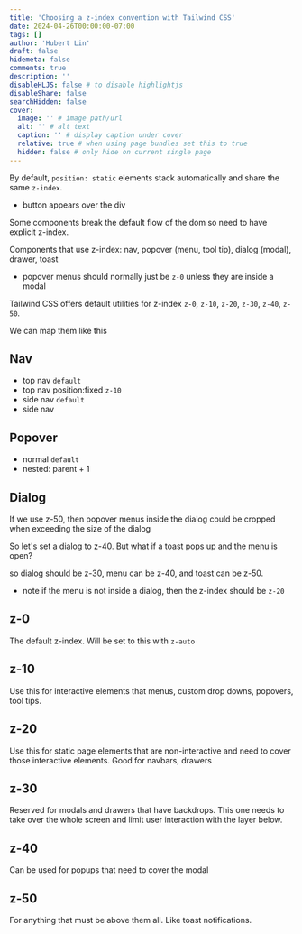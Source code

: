 ```yaml
---
title: 'Choosing a z-index convention with Tailwind CSS'
date: 2024-04-26T00:00:00-07:00
tags: []
author: 'Hubert Lin'
draft: false
hidemeta: false
comments: true
description: ''
disableHLJS: false # to disable highlightjs
disableShare: false
searchHidden: false
cover:
  image: '' # image path/url
  alt: '' # alt text
  caption: '' # display caption under cover
  relative: true # when using page bundles set this to true
  hidden: false # only hide on current single page
---
```


By default, `position: static` elements stack automatically and share the same
`z-index`.

- button appears over the div

Some components break the default flow of the dom so need to have explicit
z-index.

Components that use z-index: nav, popover (menu, tool tip), dialog (modal),
drawer, toast

- popover menus should normally just be `z-0` unless they are inside a modal

Tailwind CSS offers default utilities for z-index `z-0`, `z-10`, `z-20`, `z-30`,
`z-40`, `z-50`.

We can map them like this

## Nav

- top nav `default`
- top nav position:fixed `z-10`
- side nav `default`
- side nav

## Popover

- normal `default`
- nested: parent + 1

## Dialog

If we use z-50, then popover menus inside the dialog could be cropped when
exceeding the size of the dialog

So let's set a dialog to z-40. But what if a toast pops up and the menu is open?

so dialog should be z-30, menu can be z-40, and toast can be z-50.

- note if the menu is not inside a dialog, then the z-index should be `z-20`

## z-0

The default z-index. Will be set to this with `z-auto`

## z-10

Use this for interactive elements that menus, custom drop downs, popovers, tool
tips.

## z-20

Use this for static page elements that are non-interactive and need to cover
those interactive elements. Good for navbars, drawers

## z-30

Reserved for modals and drawers that have backdrops. This one needs to take over
the whole screen and limit user interaction with the layer below.

## z-40

Can be used for popups that need to cover the modal

## z-50

For anything that must be above them all. Like toast notifications.
